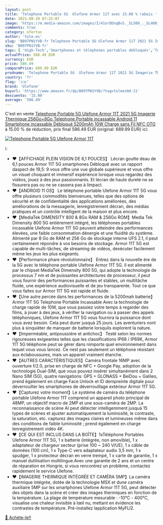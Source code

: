 ```yaml
---
layout: post
title: 'Telephone Portable 5G  Ulefone Armor 11T avec 15.00 % rabais '
date: 2021-08-20 07:22:07
image: 'https://m.media-amazon.com/images/I/41orDDnqBvS._SL500_._SL400_.jpg'
comments: true
category: ofertas
author: 'tole.es'
slug: 'B097PN1YVB-fr Telephone Portable 5G Ulefone Armor 11T 2021 5G Imagerie...'
sku: 'B097PN1YVB-fr'
tags: [ 'High-Tech','Smartphones et téléphones portables débloqués','Téléphones portables et accessoires','ulefone', ]
actualPrice: 586.49 EUR
currency: EUR
price: 586.49
comparePrice: 689.99 EUR
prodname: 'Telephone Portable 5G  Ulefone Armor 11T 2021 5G Imagerie Thermique 256Go+8Go Telephone Portable incassable Android 11 Smartphone incassable Débloqué 5200mAh  10W Charge sans Fil  NFC OTG'
country: 'fr'
flag: '🇫🇷'
brand: 'Ulefone'
buyurl: 'https://www.amazon.fr/dp/B097PN1YVB/?tag=tolees0d-21'
descuento: '15.00'
average: '586.49'
---
```


C'est en vente [Telephone Portable 5G  Ulefone Armor 11T 2021 5G Imagerie Thermique 256Go+8Go Telephone Portable incassable Android 11 Smartphone incassable Débloqué 5200mAh  10W Charge sans Fil  NFC OTG](https://www.amazon.fr/dp/B097PN1YVB/?tag=tolees0d-21)  à  15.00 % de réduction, prix final  586.49 EUR (original: 689.99 EUR) ici:

[![Telephone Portable 5G  Ulefone Armor 11T](https://m.media-amazon.com/images/I/41orDDnqBvS._SL500_._SL400_.jpg)](https://www.amazon.fr/dp/B097PN1YVB/?tag=tolees0d-21)

ℹ️:

- ❤【AFFICHAGE PLEIN VISION DE 6,1 POUCES】 Lécran goutte deau de 6,1 pouces Armor 11T 5G smartphones Débloqué avec un rapport daspect de 19,5: 9 vous offre une vue globale supérieure et vous offre un visuel choquant et immersif expérience lorsque vous regardez des vidéos, jouez à des jeux passionnants. Et lécran de haute dureté ne se fissurera pas ou ne se cassera pas à limpact.
- ❤【ANDROID 11 OS】 Le téléphone portable Ulefone Armor 11T 5G vous offre plusieurs commodités bienvenues, telles que des options de sécurité et de confidentialité des applications améliorées, des améliorations de la messagerie, lenregistrement décran, des médias pratiques et un contrôle intelligent de la maison et plus encore.
- ❤【MediaTek DIMENSITY 800 & 8Go RAM & 256Go ROM】Media Tek Dimensity 800 5G entièrement intégré, les téléphones portables incassable Ulefone Armor 11T 5G peuvent atteindre des performances élevées, une faible consommation dénergie et une fluidité du système. Alimenté par 8 Go de RAM et 256 Go de stockage interne UFS 2.1, il peut certainement répondre à vos besoins de stockage. Armor 11T 5G est capable de multi-tâches, de streaming de vidéos, dexécuter facilement même les jeux les plus exigeants.
- ❤【Performance phare révolutionnaire】 Entrez dans la nouvelle ère de la 5G avec le téléphone portable Ulefone Armor 11T 5G. Il est alimenté par le chipset MediaTek Dimensity 800 5G, qui adopte la technologie de processus 7 nm et de puissantes architectures de processeur, il peut vous fournir des performances puissantes et stables, un multitâche fluide, une expérience audiovisuelle et de jeu transparente. Tout ce que vous faites sur Armor 11T 5G est rapide et fluide.
- ❤【Une autre percée dans les performances de la 5200mah batterie】 Armor 11T 5G Telephone Portable Incassable Avec la technologie de charge rapide de 10W, que vous passiez votre temps à regarder des films, à jouer à des jeux, à vérifier la navigation ou à passer des appels téléphoniques, Ulefone Armor 11T 5G vous fournira la puissance dont vous avez besoin. Cela peut durer jusquà 25 jours. Les aventuriers nont plus à sinquiéter de manquer de batterie lorsquils explorent la nature.
- ❤【Imperméable, antipoussière et antichoc】 Testé selon les normes rigoureuses exigeantes telles que les classifications IP68 / IP69K, Armor 11T 5G téléphone peut se gérer dans nimporte quel environnement dans lequel vous vous lancez. Ce nest pas seulement un téléphone résistant aux éclaboussures, mais un appareil vraiment étanche.
- ❤【AUTRES CARACTÉRISTIQUES】Caméra frontale 16MP avec ouverture f/2.0, prise en charge de NFC + Google Pay, adoption de la technologie Dual-SIM, que vous pouvez insérer simultanément dans 2 Nano SIM (5G), quatre navigations: GPS + GLONASS + BeiDou + Galileo, prend également en charge Face Unlock et ID dempreinte digitale pour déverrouiller les smartphones de déverrouillage extérieur Armor 11T 5G.
- ❤【Capturez votre moment】Le système de caméra du téléphone portable Ulefone Armor 11T comprend un appareil photo principal de 48MP, un objectif macro de 2MP et une sous-caméra de 2MP. La reconnaissance de scène AI peut détecter intelligemment jusquà 15 types de scènes et ajuster automatiquement la luminosité, le contraste, la saturation, etc. capturez des images claires et lumineuses même dans des conditions de faible luminosité ; prend également en charge lenregistrement vidéo 4K.
- ❤【CE QUI EST INCLUS DANS LA BOÎTE】1xTéléphone Portables Ulefone Armor 11T 5G, 1 x batterie (intégrée, non amovible), 1 x adaptateur de chargeur secteur (prise 100 ~ 240 V/UE), 1 x câble de données (100 cm), 1 x Type-C vers adaptateur audio 3,5 mm, 1 x spudger, 1 x protecteur décran en verre trempé, 1 x carte de garantie, 1 x manuel dutilisation multilingue.Avec une garantie de 2 ans et un centre de réparation en Hongrie, si vous rencontrez un problème, contactez rapidement le service Ulefone.
- ❤【IMAGERIE THERMIQUE INTÉGRÉE ET CAMÉRA 5MP】La caméra thermique intégrée, dotée de la technologie MSX et dune caméra auxiliaire 5MP sur les smartphones Ulefone Armor 11T 5G, peut détecter des objets dans la scène et créer des images thermiques en fonction de la température. La plage de température mesurable : -10℃ - 400℃, visualise une chaleur invisible à lœil nu, mettant en évidence les contrastes de température. Pré-installez lapplication MyFLI2.

[🛒 Achète-le!!](https://www.amazon.fr/dp/B097PN1YVB/?tag=tolees0d-21)

